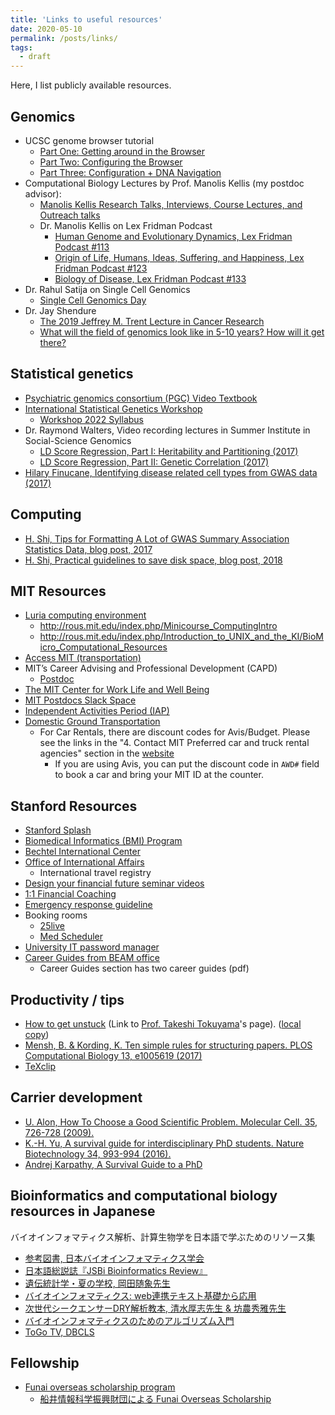 ```yaml
---
title: 'Links to useful resources'
date: 2020-05-10
permalink: /posts/links/
tags:
  - draft
---
```


Here, I list publicly available resources.

## Genomics

- UCSC genome browser tutorial
  - [Part One: Getting around in the Browser](https://bit.ly/ucscVid17)
  - [Part Two: Configuring the Browser](https://bit.ly/ucscVid18)
  - [Part Three: Configuration + DNA Navigation](https://bit.ly/ucscVid19)
- Computational Biology Lectures by Prof. Manolis Kellis (my postdoc advisor):
  - [Manolis Kellis Research Talks, Interviews, Course Lectures, and Outreach talks](https://compbio.mit.edu/videos.html)
  - Dr. Manolis Kellis on Lex Fridman Podcast
    - [Human Genome and Evolutionary Dynamics, Lex Fridman Podcast #113](https://www.youtube.com/watch?v=brslF-Cy3HU)
    - [Origin of Life, Humans, Ideas, Suffering, and Happiness, Lex Fridman Podcast #123](https://www.youtube.com/watch?v=t06rkOOUa7g)
    - [Biology of Disease, Lex Fridman Podcast #133](https://www.youtube.com/watch?v=Aq9UPIXbtKI)
- Dr. Rahul Satija on Single Cell Genomics
  - [Single Cell Genomics Day](https://satijalab.org/scgd23/)
- Dr. Jay Shendure
  - [The 2019 Jeffrey M. Trent Lecture in Cancer Research](https://www.youtube.com/watch?v=fUWrYedO-JM)
  - [What will the field of genomics look like in 5-10 years? How will it get there?](https://www.youtube.com/watch?v=Kzlxmq4qLfE)

## Statistical genetics

- [Psychiatric genomics consortium (PGC) Video Textbook](https://pgcanalytics.github.io/pgcvideotextbook/)
- [International Statistical Genetics Workshop](https://www.colorado.edu/ibg/workshop)
  - [Workshop 2022 Syllabus](https://www.colorado.edu/ibg/international-workshop/2022-international-statistical-genetics-workshop/workshop-2022-syllabus)
- Dr. Raymond Walters, Video recording lectures in Summer Institute in Social-Science Genomics
  - [LD Score Regression, Part I: Heritability and Partitioning (2017)](https://www.youtube.com/watch?v=dVrF0l9jMgE)
  - [LD Score Regression, Part II: Genetic Correlation (2017)](https://www.youtube.com/watch?v=QVPNouAbXsY)
- [Hilary Finucane, Identifying disease related cell types from GWAS data (2017)](https://www.youtube.com/watch?v=mivyklWDtBI)

## Computing

- [H. Shi, Tips for Formatting A Lot of GWAS Summary Association Statistics Data, blog post, 2017](https://huwenboshi.github.io/data%20management/2017/11/23/tips-for-formatting-gwas-summary-stats.html)
- [H. Shi, Practical guidelines to save disk space, blog post, 2018](https://huwenboshi.github.io/computer%20cluster/2018/07/30/practical-guidelines-to-save-disk-space.html)

## MIT Resources

- [Luria computing environment](http://rous.mit.edu/index.php/Luria)
  - http://rous.mit.edu/index.php/Minicourse_ComputingIntro
  - http://rous.mit.edu/index.php/Introduction_to_UNIX_and_the_KI/BioMicro_Computational_Resources
- [Access MIT (transportation)](http://web.mit.edu/facilities/transportation/accessmit/index.html)
- MIT’s Career Advising and Professional Development (CAPD)
  - [Postdoc](https://capd.mit.edu/channels/postdocs/)
- [The MIT Center for Work Life and Well Being](https://hr.mit.edu/worklife/center)
- [MIT Postdocs Slack Space](https://mit-postdocs.slack.com/)
- [Independent Activities Period (IAP)](https://elo.mit.edu/iap/)
- [Domestic Ground Transportation](https://vpf.mit.edu/book-domestic-ground-transportation)
  - For Car Rentals, there are discount codes for Avis/Budget. Please see the links in the "4. Contact MIT Preferred car and truck rental agencies" section in the [website](https://vpf.mit.edu/book-domestic-ground-transportation)
    - If you are using Avis, you can put the discount code in `AWD#` field to book a car and bring your MIT ID at the counter.

## Stanford Resources

- [Stanford Splash](https://stanfordesp.org/)
- [Biomedical Informatics (BMI) Program](http://bmi.stanford.edu/)
- [Bechtel International Center](https://bechtel.stanford.edu/)
- [Office of International Affairs](https://international.stanford.edu/)
  - International travel registry
- [Design your financial future seminar videos](https://sfs.stanford.edu/design-your-financial-future-seminar-videos)
- [1:1 Financial Coaching](https://sfs.stanford.edu/11-financial-coaching)
- [Emergency response guideline](https://ehs.stanford.edu/manual/emergency-response-guidelines)
- Booking rooms
  - [25live](https://25live.collegenet.com/stanford)
  - [Med Scheduler](http://medscheduler.stanford.edu)
- [University IT password manager](https://uit.stanford.edu/security/password-manager)
- [Career Guides from BEAM office](https://plusfive.sites.stanford.edu/)
  - Career Guides section has two career guides (pdf)

## Productivity / tips

- [How to get unstuck](http://www.dais.is.tohoku.ac.jp/~tokuyama/56ways.pdf) (Link to [Prof. Takeshi Tokuyama](http://www.dais.is.tohoku.ac.jp/~tokuyama/profile_e.htm)'s page). ([local copy](/files/2022/ProfTokunaga_IBM56ways.pdf))
- [Mensh, B. & Kording, K. Ten simple rules for structuring papers. PLOS Computational Biology 13, e1005619 (2017)](https://doi.org/10.1371/journal.pcbi.1005619)
- [TeXclip](https://texclip.marutank.net/)

## Carrier development

- [U. Alon, How To Choose a Good Scientific Problem. Molecular Cell. 35, 726-728 (2009).](https://doi.org/10.1016/j.molcel.2009.09.013)
- [K.-H. Yu, A survival guide for interdisciplinary PhD students. Nature Biotechnology 34, 993-994 (2016).](https://doi.org/10.1038/nbt.3671)
- [Andrej Karpathy, A Survival Guide to a PhD](http://karpathy.github.io/2016/09/07/phd/)

## Bioinformatics and computational biology resources in Japanese

バイオインフォマティクス解析、計算生物学を日本語で学ぶためのリソース集

- [参考図書, 日本バイオインフォマティクス学会](https://www.jsbi.org/activity/nintei/books/)
- [日本語総説誌『JSBi Bioinformatics Review』](https://www.jsbi.org/jsbi-review/)
- [遺伝統計学・夏の学校, 岡田随象先生](http://www.sg.med.osaka-u.ac.jp/school_2023.html)
- [バイオインフォマティクス: web連携テキスト基礎から応用](https://www.iu.a.u-tokyo.ac.jp/textbook/)
- [次世代シークエンサーDRY解析教本, 清水厚志先生 & 坊農秀雅先生](https://gakken-mesh.jp/book/detail/9784780909838.html)
- [バイオインフォマティクスのためのアルゴリズム入門](https://www.kyoritsu-pub.co.jp/book/b10010570.html)
- [ToGo TV, DBCLS](https://togotv.dbcls.jp)

## Fellowship

- [Funai overseas scholarship program](http://funaifoundation.jp/english/index.html)
  - [船井情報科学振興財団による Funai Overseas Scholarship](/posts/2020/06/FOS/)
